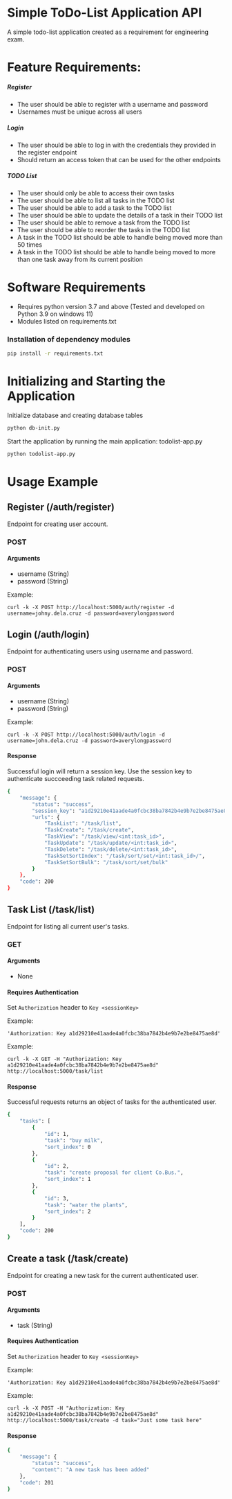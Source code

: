 # Simple ToDo-List Application API
A simple todo-list application created as a requirement for engineering exam.

# Feature Requirements:

##### Register

- The user should be able to register with a username and password
- Usernames must be unique across all users
##### Login
- The user should be able to log in with the credentials they provided in the register endpoint
- Should return an access token that can be used for the other endpoints
##### TODO List
- The user should only be able to access their own tasks
- The user should be able to list all tasks in the TODO list
- The user should be able to add a task to the TODO list
- The user should be able to update the details of a task in their TODO list
- The user should be able to remove a task from the TODO list
- The user should be able to reorder the tasks in the TODO list
- A task in the TODO list should be able to handle being moved more than 50 times
- A task in the TODO list should be able to handle being moved to more than one task away from its current position

# Software Requirements

- Requires python version 3.7 and above (Tested and developed on Python 3.9 on windows 11)
- Modules listed on requirements.txt

### Installation of dependency modules

```bash
pip install -r requirements.txt
```

# Initializing and Starting the Application

Initialize database and creating database tables

```bash
python db-init.py
```

Start the application by running the main application: todolist-app.py

```bash
python todolist-app.py
```

# Usage Example

## Register (/auth/register)

Endpoint for creating user account.

### POST

#### Arguments
- username (String)  
- password (String) 

Example: 

```curl
curl -k -X POST http://localhost:5000/auth/register -d username=johny.dela.cruz -d password=averylongpassword
```

## Login (/auth/login)

Endpoint for authenticating users using username and password.

### POST

#### Arguments
- username (String)  
- password (String) 

Example: 

```curl
curl -k -X POST http://localhost:5000/auth/login -d username=john.dela.cruz -d password=averylongpassword
```

#### Response

Successful login will return a session key. Use the session key to authenticate succceeding task related requests.

```bash
{
    "message": {
        "status": "success",
        "session_key": "a1d29210e41aade4a0fcbc38ba7842b4e9b7e2be8475ae8d",
        "urls": {
            "TaskList": "/task/list",
            "TaskCreate": "/task/create",
            "TaskView": "/task/view/<int:task_id>",
            "TaskUpdate": "/task/update/<int:task_id>",
            "TaskDelete": "/task/delete/<int:task_id>",
            "TaskSetSortIndex": "/task/sort/set/<int:task_id>/",
            "TaskSetSortBulk": "/task/sort/set/bulk"
        }
    },
    "code": 200
}
```

## Task List (/task/list)

Endpoint for listing all current user's tasks.

### GET

#### Arguments

- None

#### Requires Authentication

Set `Authorization` header to `Key <sessionKey>`

Example:

`'Authorization: Key a1d29210e41aade4a0fcbc38ba7842b4e9b7e2be8475ae8d'`

Example: 

```curl
curl -k -X GET -H "Authorization: Key a1d29210e41aade4a0fcbc38ba7842b4e9b7e2be8475ae8d" http://localhost:5000/task/list
```

#### Response

Successful requests returns an object of tasks for the authenticated user.

```bash
{
    "tasks": [
        {
            "id": 1,
            "task": "buy milk",
            "sort_index": 0
        },
        {
            "id": 2,
            "task": "create proposal for client Co.Bus.",
            "sort_index": 1
        },
        {
            "id": 3,
            "task": "water the plants",
            "sort_index": 2
        }
    ],
    "code": 200
}
```

## Create a task (/task/create)

Endpoint for creating a new task for the current authenticated user.

### POST

#### Arguments

- task (String)

#### Requires Authentication

Set `Authorization` header to `Key <sessionKey>`

Example:

`'Authorization: Key a1d29210e41aade4a0fcbc38ba7842b4e9b7e2be8475ae8d'`

Example: 

```curl
curl -k -X POST -H "Authorization: Key a1d29210e41aade4a0fcbc38ba7842b4e9b7e2be8475ae8d" http://localhost:5000/task/create -d task="Just some task here"
```

#### Response

```bash
{
    "message": {
        "status": "success",
        "content": "A new task has been added"
    },
    "code": 201
}
```
